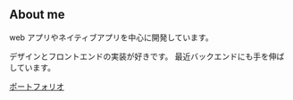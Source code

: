 ## About me

web アプリやネイティブアプリを中心に開発しています。

デザインとフロントエンドの実装が好きです。
最近バックエンドにも手を伸ばしています。

[ポートフォリオ](https://portfolio.kitazawa.dev)
<!--
## Skills

### ⭐ お気に入り

[![favorite](https://skillicons.dev/icons?i=flutter,dart,solidjs,react,ts,figma)](https://portfolio.kitazawa.dev/#skills)

### 🌐 Webアプリ

[![web](https://skillicons.dev/icons?i=next,solidjs,react,astro,expressjs,nodejs,ts,tailwind,less)](https://portfolio.kitazawa.dev/#skills)

### 📱 ネイティブアプリ

[![native app](https://skillicons.dev/icons?i=flutter,dart,firebase)](https://portfolio.kitazawa.dev/#skills)

### その他

[![other](https://skillicons.dev/icons?i=c,java,figma,git)](https://portfolio.kitazawa.dev/#skills)

### 学習中

[![learning](https://skillicons.dev/icons?i=tauri,rust,vue,postgresql)](https://portfolio.kitazawa.dev/#skills)

## 経歴

|  年  |経歴                                     |
| ---- | ---------------------------------------------------------------- |
| 2021 | 高専入学                                                         |
| 2022 | 第 33 回 全国高等専門学校プログラミングコンテスト課題部門 敢闘賞 |
| 2023 | 第 34 回 全国高等専門学校プログラミングコンテスト自由部門 敢闘賞 |
| 2024 | 情報系学科在学                 |
| (2026) | 卒業予定                 |

-->